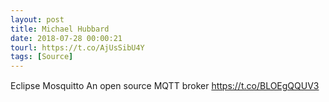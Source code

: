 ```yaml
---
layout: post
title: Michael Hubbard
date: 2018-07-28 00:00:21
tourl: https://t.co/AjUsSibU4Y
tags: [Source]
---
```

Eclipse Mosquitto
An open source MQTT broker
 https://t.co/BLOEgQQUV3